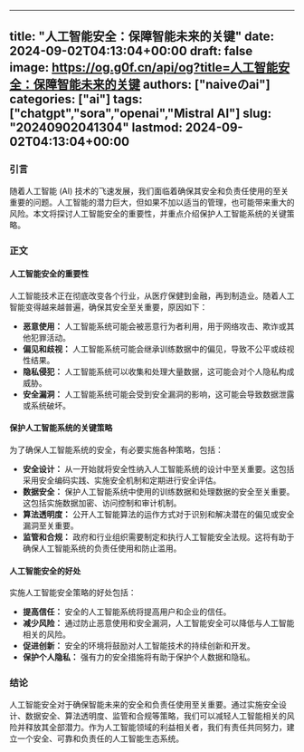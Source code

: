 
---
title: "人工智能安全：保障智能未来的关键"
date: 2024-09-02T04:13:04+00:00
draft: false
image: https://og.g0f.cn/api/og?title=人工智能安全：保障智能未来的关键
authors: ["naiveのai"]
categories: ["ai"]
tags: ["chatgpt","sora","openai","Mistral AI"]
slug: "20240902041304"
lastmod: 2024-09-02T04:13:04+00:00
---
### 引言

随着人工智能 (AI) 技术的飞速发展，我们面临着确保其安全和负责任使用的至关重要的问题。人工智能的潜力巨大，但如果不加以适当的管理，也可能带来重大的风险。本文将探讨人工智能安全的重要性，并重点介绍保护人工智能系统的关键策略。

### 正文

#### 人工智能安全的重要性

人工智能技术正在彻底改变各个行业，从医疗保健到金融，再到制造业。随着人工智能变得越来越普遍，确保其安全至关重要，原因如下：

- **恶意使用：** 人工智能系统可能会被恶意行为者利用，用于网络攻击、欺诈或其他犯罪活动。
- **偏见和歧视：** 人工智能系统可能会继承训练数据中的偏见，导致不公平或歧视性结果。
- **隐私侵犯：** 人工智能系统可以收集和处理大量数据，这可能会对个人隐私构成威胁。
- **安全漏洞：** 人工智能系统可能会受到安全漏洞的影响，这可能会导致数据泄露或系统破坏。

#### 保护人工智能系统的关键策略

为了确保人工智能系统的安全，有必要实施各种策略，包括：

- **安全设计：** 从一开始就将安全性纳入人工智能系统的设计中至关重要。这包括采用安全编码实践、实施安全机制和定期进行安全评估。
- **数据安全：** 保护人工智能系统中使用的训练数据和处理数据的安全至关重要。这包括实施数据加密、访问控制和审计机制。
- **算法透明度：** 公开人工智能算法的运作方式对于识别和解决潜在的偏见或安全漏洞至关重要。
- **监管和合规：** 政府和行业组织需要制定和执行人工智能安全法规。这将有助于确保人工智能系统的负责任使用和防止滥用。

#### 人工智能安全的好处

实施人工智能安全策略的好处包括：

- **提高信任：** 安全的人工智能系统将提高用户和企业的信任。
- **减少风险：** 通过防止恶意使用和安全漏洞，人工智能安全可以降低与人工智能相关的风险。
- **促进创新：** 安全的环境将鼓励对人工智能技术的持续创新和开发。
- **保护个人隐私：** 强有力的安全措施将有助于保护个人数据和隐私。

### 结论

人工智能安全对于确保智能未来的安全和负责任使用至关重要。通过实施安全设计、数据安全、算法透明度、监管和合规等策略，我们可以减轻人工智能相关的风险并释放其全部潜力。作为人工智能领域的利益相关者，我们有责任共同努力，建立一个安全、可靠和负责任的人工智能生态系统。